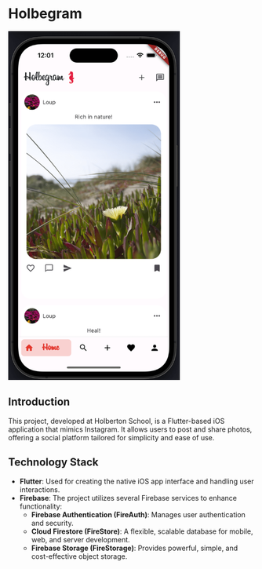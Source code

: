 # Holbegram

<img src="assets/Holbegram.png" width="350" alt="Holbegram Screenshot">

## Introduction
This project, developed at Holberton School, is a Flutter-based iOS application that mimics Instagram. It allows users to post and share photos, offering a social platform tailored for simplicity and ease of use.

## Technology Stack
- **Flutter**: Used for creating the native iOS app interface and handling user interactions.
- **Firebase**: The project utilizes several Firebase services to enhance functionality:
  - **Firebase Authentication (FireAuth)**: Manages user authentication and security.
  - **Cloud Firestore (FireStore)**: A flexible, scalable database for mobile, web, and server development.
  - **Firebase Storage (FireStorage)**: Provides powerful, simple, and cost-effective object storage.
